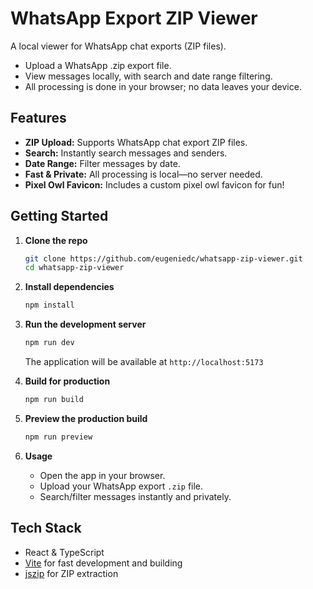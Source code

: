 # WhatsApp Export ZIP Viewer

A local viewer for WhatsApp chat exports (ZIP files).  
- Upload a WhatsApp .zip export file.
- View messages locally, with search and date range filtering.
- All processing is done in your browser; no data leaves your device.

## Features

- **ZIP Upload:** Supports WhatsApp chat export ZIP files.
- **Search:** Instantly search messages and senders.
- **Date Range:** Filter messages by date.
- **Fast & Private:** All processing is local—no server needed.
- **Pixel Owl Favicon:** Includes a custom pixel owl favicon for fun!

## Getting Started

1. **Clone the repo**
   ```bash
   git clone https://github.com/eugeniedc/whatsapp-zip-viewer.git
   cd whatsapp-zip-viewer
   ```

2. **Install dependencies**
   ```bash
   npm install
   ```

3. **Run the development server**
   ```bash
   npm run dev
   ```
   The application will be available at `http://localhost:5173`

4. **Build for production**
   ```bash
   npm run build
   ```

5. **Preview the production build**
   ```bash
   npm run preview
   ```

6. **Usage**
   - Open the app in your browser.
   - Upload your WhatsApp export `.zip` file.
   - Search/filter messages instantly and privately.

## Tech Stack

- React & TypeScript
- [Vite](https://vitejs.dev/) for fast development and building
- [jszip](https://www.npmjs.com/package/jszip) for ZIP extraction

